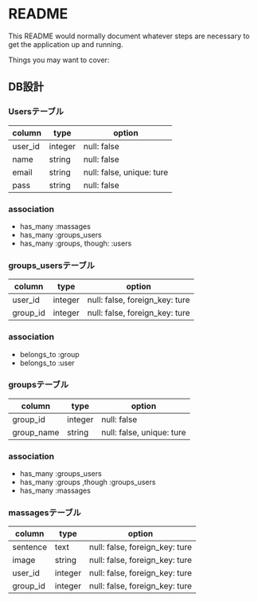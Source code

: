 # README

This README would normally document whatever steps are necessary to get the
application up and running.

Things you may want to cover:

## DB設計

### Usersテーブル
|column|type|option|
|------|----|------|
|user_id|integer|null: false|
|name|string|null: false|
|email|string|null: false, unique: ture|
|pass|string|null: false|

### association
- has_many :massages
- has_many :groups_users
- has_many :groups, though: :users

### groups_usersテーブル
|column|type|option|
|------|----|------|
|user_id|integer|null: false, foreign_key: ture|
|group_id|integer|null: false, foreign_key: ture|
### association
- belongs_to :group
- belongs_to :user

### groupsテーブル
|column|type|option|
|------|----|------|
|group_id|integer|null: false|
|group_name|string|null: false, unique: ture|
### association
- has_many :groups_users
- has_many :groups ,though :groups_users
- has_many :massages

### massagesテーブル
|column|type|option|
|------|----|------|
|sentence|text|null: false, foreign_key: ture|
|image|string|null: false, foreign_key: ture|
|user_id|integer|null: false, foreign_key: ture|
|group_id|integer|null: false, foreign_key: ture|




